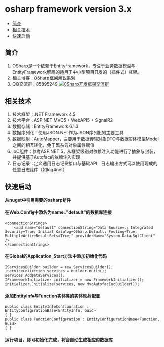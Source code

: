 ﻿# osharp framework version 3.x

 - [简介][1]
 - [相关技术][2]
 - [快速启动][3]

## <a id="title01"/>简介
1. OSharp是一个依赖于EntityFramework，专注于业务数据模型与EntityFramework解耦的适用于中小型项目开发的（插件式）框架。
2. 相关博客：[OSharp框架解说系列](http://www.cnblogs.com/guomingfeng/category/742791.html)
3. QQ交流群：85895249 [![OSharp开发框架交流群](http://pub.idqqimg.com/wpa/images/group.png)](http://shang.qq.com/wpa/qunwpa?idkey=250897a8ee4c2d3146d798a6111274bfa7bb6306d0f07418bfc6d8c45f26e269 "OSharp开发框架交流群")

## <a id="title02"/>相关技术
1. 技术框架：.NET Framework 4.5
2. 技术平台：ASP.NET MVC5 + WebAPI5 + SignalR2
3. 数据存储：EntityFramework 6.1.3
4. 数据序列化：使用JSON.NET作为JSON序列化的主要工具
5. 数据映射：AutoMapper，主要用于数据传输对象DTO与数据实体模型Model之间的相互转化，免于繁杂的对象属性赋值
6. IoC组件：参考ASP.NET 5，从框架级别对依赖注入功能进行了抽象与封装，并提供基于Autofac的依赖注入实现
7. 日志记录：定义通用日志记录接口与基础API，日志输出方式可以使用现成的任意日志组件（如log4net）

## <a id="title03"/>快速启动
#### 从nuget中引用需要的osharp组件
#### 在Web.Config中添名为name="default"的数据库连接
    <connectionStrings>
        <add name="default" connectionString="Data Source=.; Integrated Security=True; Initial Catalog=OSharp.Default; Pooling=True; MultipleActiveResultSets=True;" providerName="System.Data.SqlClient" />
    </connectionStrings>
#### 在Global的Application_Start方法中添加初始化代码
    IServicesBuilder builder = new ServicesBuilder();
    IServiceCollection services = builder.Build();
    services.AddDataServices();
    IFrameworkInitializer initializer = new FrameworkInitializer();
    initializer.Initialize(services, new MvcAutofacIocBuilder());
#### 添加EntityInfo与Function实体类的实体映射配置
    public class EntityInfoConfiguration : EntityConfigurationBase<EntityInfo, Guid>
    { }
    public class FunctionConfiguration : EntityConfigurationBase<Function, Guid>
    { }
#### 运行项目，即可初始化完成，将会自动生成相应的数据库
    
    


  [1]: #title01
  [2]: #title02
  [3]: #title03